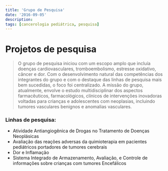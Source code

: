 ```yaml
---
title: 'Grupo de Pesquisa'
date: '2016-09-05'
description:
tags: [cancerologia pediátrica, pesquisa]
---
```


# Projetos de pesquisa

> O grupo de pesquisa iniciou com um escopo amplo que incluía doenças cardiovasculares, tromboembolismo, estresse oxidativo, câncer e dor. Com o desenvolvimento natural das competências dos integrantes do grupo e com o destaque das linhas de pesquisa mais bem sucedidas, o foco foi centralizado. A missão do grupo, atualmente, envolve o estudo multidisciplinar dos aspectos farmacêuticos, farmacológicos, clínicos de intervenções inovadoras voltadas para crianças e adolescentes com neoplasias, incluindo tumores vasculares benignos e anomalias vasculares.

### Linhas de pesquisa:

- Atividade Antiangiogênica de Drogas no Tratamento de Doenças Neoplásicas
- Avaliação das reações adversas da quimioterapia em pacientes pediátricos portadores de tumores cerebrais
- Dor e Inflamação
- Sistema Integrado de Armazenamento, Avaliação, e Controle de informações sobre crianças com tumores Encefálicos
